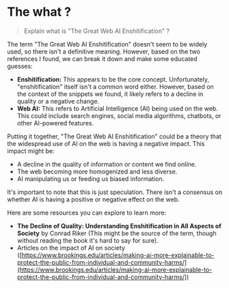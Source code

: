 # The what ?

> Explain what is "The Great Web AI Enshitification" ?

The term "The Great Web AI Enshitification" doesn't seem to be widely used, so there isn't a definitive meaning. However, based on the two references I found, we can break it down and make some educated guesses:

* **Enshitification:**  This appears to be the core concept. Unfortunately, "enshitification" itself isn't a common word either.  However, based on the context of the snippets we found, it likely refers to a decline in quality or a negative change.
* **Web AI:**  This refers to Artificial Intelligence (AI) being used on the web. This could include search engines, social media algorithms, chatbots, or other AI-powered features.

Putting it together, "The Great Web AI Enshitification"  could be a theory  that  the widespread use of AI on the web is having a negative impact.  This impact might be:

*  A decline in the quality of information or content we find online.
*  The web becoming more homogenized and less diverse.
*  AI manipulating us or feeding us biased information.

It's important to note that this is just speculation.  There isn't a consensus on whether AI is having a positive or negative effect on the web.

Here are some resources you can explore to learn more:

*  **The Decline of Quality: Understanding Enshitification in All Aspects of Society** by Conrad Riker (This might be the source of the term, though without reading the book it's hard to say for sure).
*  Articles on the impact of AI on society  ([https://www.brookings.edu/articles/making-ai-more-explainable-to-protect-the-public-from-individual-and-community-harms/](https://www.brookings.edu/articles/making-ai-more-explainable-to-protect-the-public-from-individual-and-community-harms/))

        